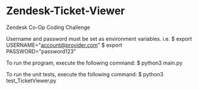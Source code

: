 # Zendesk-Ticket-Viewer
Zendesk Co-Op Coding Challenge

Username and password must be set as environment variables. i.e.
$ export USERNAME="account@provider.com"
$ export PASSWORD="password123"

To run the program, execute the following command:
$ python3 main.py

To run the unit tests, execute the following command:
$ python3 test_TicketViewer.py